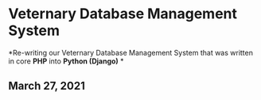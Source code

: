 # Veternary Database Management System 

*Re-writing our Veternary Database Management System that was written in core **PHP** into **Python (Django)** *

## March 27, 2021
  
